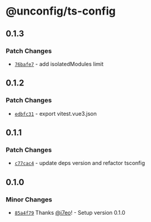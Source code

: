 # @unconfig/ts-config

## 0.1.3

### Patch Changes

- [`76bafe7`](https://github.com/i7eo/unconfig/commit/76bafe7847e01ee31f2fe0d314d081f013cbb2a3) - add isolatedModules limit

## 0.1.2

### Patch Changes

- [`edbfc31`](https://github.com/i7eo/unconfig/commit/edbfc3188acfc63f0979b7e0679afba70d04c9df) - export vitest.vue3.json

## 0.1.1

### Patch Changes

- [`c77cac4`](https://github.com/i7eo/unconfig/commit/c77cac433c9f7df410a9ff72d008f97b234e0f55) - update deps version and refactor tsconfig

## 0.1.0

### Minor Changes

- [`85a4f79`](https://github.com/i7eo/unconfig/commit/85a4f79908717615c60c41977dbf2bb5a1e9de67) Thanks [@i7eo](https://github.com/i7eo)! - Setup version 0.1.0
